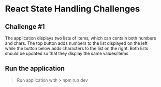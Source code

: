 # React State Handling Challenges

## Challenge #1
The application displays two lists of items, which can contain both numbers and chars.
The top button adds numbers to the list displayed on the left while the button below adds
characters to the list on the right. Both lists should be updated so that they display the
same values/items.

## Run the application

> Run application with > npm run dev
